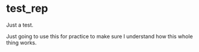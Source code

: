 # test_rep
Just a test.

Just going to use this for practice to make sure I understand how this whole thing works.
